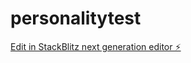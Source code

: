 # personalitytest

[Edit in StackBlitz next generation editor ⚡️](https://stackblitz.com/~/github.com/charitybiyela/personalitytest)